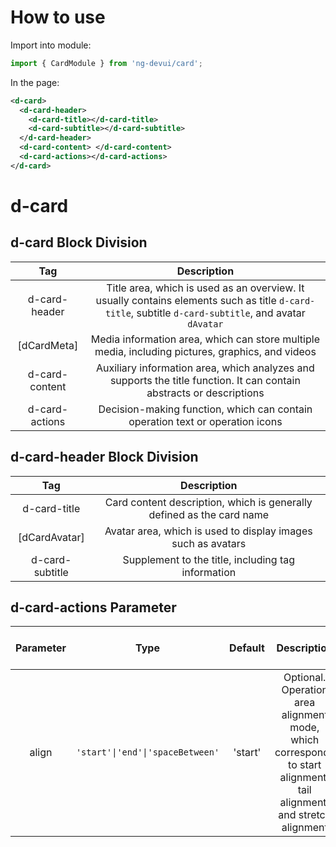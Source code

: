 # How to use

Import into module:

```ts
import { CardModule } from 'ng-devui/card';
```

In the page:

```xml
<d-card>
  <d-card-header>
    <d-card-title></d-card-title>
    <d-card-subtitle></d-card-subtitle>
  </d-card-header>
  <d-card-content> </d-card-content>
  <d-card-actions></d-card-actions>
</d-card>
```
# d-card
## d-card Block Division

|      Tag     |                                       Description                                               |
| :------------: | :--------------------------------------------------------------------------------------------: |
| d-card-header | Title area, which is used as an overview. It usually contains elements such as title `d-card-title`, subtitle `d-card-subtitle`, and avatar `dAvatar` |
| [dCardMeta] | Media information area, which can store multiple media, including pictures, graphics, and videos |
| d-card-content | Auxiliary information area, which analyzes and supports the title function. It can contain abstracts or descriptions |
| d-card-actions | Decision-making function, which can contain operation text or operation icons |

## d-card-header Block Division

|        Tag      |            Description                 |
| :-------------: | :------------------------------------: |
| d-card-title | Card content description, which is generally defined as the card name |
| [dCardAvatar] | Avatar area, which is used to display images such as avatars |
| d-card-subtitle | Supplement to the title, including tag information |

## d-card-actions Parameter

| Parameter |       Type   |     Default      |       Description        | Jump to Demo |Global Config| 
|   :----------------: | :---:   |         :------:        | :---: | :-------------: | --------- |
|   align   |   `'start'\|'end'\|'spaceBetween'`  |        'start'      | Optional. Operation area alignment mode, which corresponds to start alignment, tail alignment, and stretch alignment | [Basic usage](demo#card-basic) |
